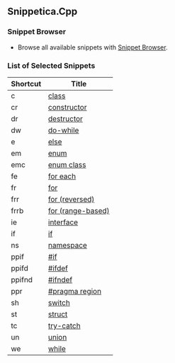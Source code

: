 ## Snippetica.Cpp

### Snippet Browser
* Browse all available snippets with [Snippet Browser](http://pihrt.net/snippetica/snippets?engine=vs&language=cpp).

### List of Selected Snippets

Shortcut | Title
-------- | -----
c|[class](Class.snippet)
cr|[constructor](Constructor.snippet)
dr|[destructor](Destructor.snippet)
dw|[do\-while](do_while.snippet)
e|[else](Else.snippet)
em|[enum](Enum.snippet)
emc|[enum class](enum_class.snippet)
fe|[for each](ForEach.snippet)
fr|[for](For.snippet)
frr|[for \(reversed\)](for_reversed.snippet)
frrb|[for \(range\-based\)](for_range_based.snippet)
ie|[interface](Interface.snippet)
if|[if](If.snippet)
ns|[namespace](Namespace.snippet)
ppif|[\#if](preprocessor_directive_if.snippet)
ppifd|[\#ifdef](preprocessor_directive_ifdef.snippet)
ppifnd|[\#ifndef](preprocessor_directive_ifndef.snippet)
ppr|[\#pragma region](preprocessor_directive_region.snippet)
sh|[switch](Switch.snippet)
st|[struct](Struct.snippet)
tc|[try\-catch](Try.snippet)
un|[union](Union.snippet)
we|[while](While.snippet)
